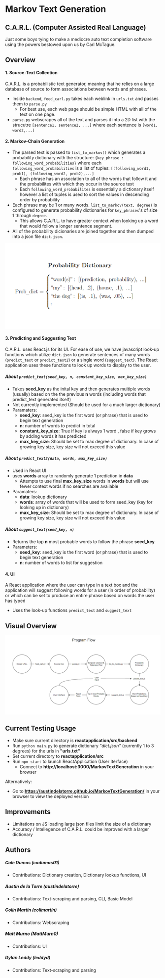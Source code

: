 # Markov Text Generation
## C.A.R.L. (Computer Assisted Real Language)
Just some boys tying to make a mediocre auto text completion software using the powers bestowed upon us by Carl McTague. 

## Overview

#### 1. Source-Text Collection
C.A.R.L. is a probabilistic text generator, meaning that he relies on a large database of source to form associations between words and phrases.
- Inside ```backend```, ```feed_carl.py``` takes each weblink in ```urls.txt``` and passes them to ```parse.py```
  - For best use, each web page should be simple HTML with all of the text on one page.
- ```parse.py``` webscrapes all of the text and parses it into a 2D list with the strucutre ```[sentence1, sentence2, ...]``` where each sentence is  ```[word1, word2,...]```


#### 2. Markov-Chain Generation
- The parsed text is passed to ```list_to_markov()``` which generates a probability dictionary with the structure: ```{key_phrase : following_word_probabilities}``` where each ```following_word_probabilities``` is a list of tuples: ```[(following_word1, prob1), (following_word2, prob2),...]```
  - Each phrase has an association to all of the words that follow it and the probabilites with which they occur in the source text
  - Each ```following_word_probabilites``` is essentially a dictionary itself however a list of tuples is used to sort the values in descending order by probability
- Each phrase may be 1 or many words. ```list_to_markov(text, degree)``` is configured to generate probability dictionaries for ```key_phrases```'s of size 1 through ```degree```.   
  - This allows C.A.R.L. to have greater context when looking up a word that would follow a longer sentence segment.
- All of the probability dicionaries are joined together and then dumped into a json file ```dict.json```.

![plot](diagrams/prob_dict.PNG)


#### 3. Predicting and Suggesting Text
C.A.R.L. uses React.js for its UI. For ease of use, we have javascript look-up functions which utilize ```dict.json``` to generate sentences of many words (```predict_text``` or ```predict_text2```)  or a single word (```suggest_text```). The React application uses these functions to look up words to display to the user.

##### About ```predict_text(seed_key, n, constant_key_size, max_key_size)```
- Takes **seed_key** as the inital key and then generates multiple words (usually) based on the the previous **n** words (including words that predict_text generated itself)
- Not currently implemented (Should be used for a much larger dictionary)
- Paramaters: 
  - **seed_key**: seed_key is the first word (or phrase) that is used to begin text generation
  - **n**: number of words to predict in total
  - **constant_key_size**: True if key is always 1 word , false if key grows by adding words it has predicted
  - **max_key_size**: Should be set to max degree of dictionary. In case of growing key size, key size will not exceed this value

##### About ```predict_text2(data, words, max_key_size)```
- Used in React UI
- uses **words** array to randomly generate 1 prediction in **data** 
  - Attempts to use final **max_key_size** words in **words** but will use fewer context words if no searches are available
- Paramaters: 
  - **data**: lookup dictionary
  - **words**: array of words that will be used to form seed_key (key for looking up in dictionary)
  - **max_key_size**: Should be set to max degree of dictionary. In case of growing key size, key size will not exceed this value
  
##### About ```suggest_text(seed_key, n)```
- Returns the top **n** most probable words to follow the phrase **seed_key**
- Parameters:
  - **seed_key**: seed_key is the first word (or phrase) that is used to begin text generation
  - **n**: number of words to list for suggestion


#### 4. UI
A React application where the user can type in a text box and the application will suggest following words for a user (in order of probability) or which can be set to produce an entire phrase based on words the user has typed
- Uses the look-up functions ```predict_text``` and ```suggest_text```


## Visual Overview
![plot](diagrams/flow_diagram.png)

## Current Testing Usage

- Make sure current directory is **reactapplication/src/backend**
- Run ```python main.py``` to generate dictionary *"dict.json"* (currently 1 to 3 degrees) for the urls in **"urls.txt"**
- Set current directory to **reactapplication/src**
- Run ```npm start``` to launch ReactApplication (User Iterface)
  - Connect to **http://localhost:3000/MarkovTextGeneration** in your browser

Alternatively:
- Go to **https://austindelatorre.github.io/MarkovTextGeneration/** in your browser to view the deployed version


## Improvements

- Limitations on JS loading large json files limit the size of a dictionary
- Accuracy / Intellegence of C.A.R.L. could be improved with a larger dictionary

## Authors

##### Cole Dumas (cadumas01)
- Contributions: Dictionary creation, Dictionary lookup functions, UI

##### Austin de la Torre (austindelatorre)
- Contributions: Text-scraping and parsing, CLI, Basic Model

##### Colin Martin (colimartin)
- Contributions: Webscraping


##### Matt Murno (MattMurn0)
- Contributions: UI

##### Dylan Leddy (leddyd)
- Contributions: Text-scraping and parsing
